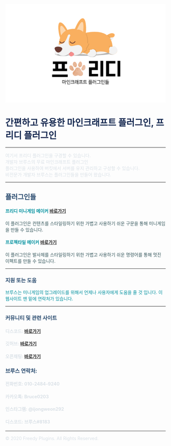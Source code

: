 <!-- .slide: data-background="./image1.png" -->

<link rel="shortcut icon" type="image/png" href="/favicon.ico">

![image](FreedyPlugins.png)

# <font color='#142850'>간편하고 유용한 마인크래프트 플러그인, 프리디 플러그인</font>

***

<font color='#dae1e7'>여기서 프리디 플러그인을 구경할 수 있습니다.</font>  
<font color='#dae1e7'>개발자 브루스의 무료 마인크래프트 플러그인</font>  
<font color='#dae1e7'>플러그인을 사용하여 버킷에서 서버를 유지 관리하고 구성할 수 있습니다.</font>  
<font color='#dae1e7'>비전문가 개발자 브루스는 플러그인들을 만들어 왔습니다. </font>  

***

## <font color='#27496d'>플러그인들</font>

#### <font color='#00909e'>프리디 미니게임 메이커</font> [바로가기](./FreedyMinigameMaker)
<font color='#38595E'>이 플러그인은 컨텐츠를 스타일링하기 위한 가볍고 사용하기 쉬운 구문을 통해 미니게임을 만들 수 있습니다.</font>

#### <font color='#00909e'>프로젝타일 메이커</font> [바로가기](./ProjectileMaker)
<font color='#38595E'>이 플러그인은 발사체를 스타일링하기 위한 가볍고 사용하기 쉬운 명령어를 통해 멋진 이펙트를 만들 수 있습니다.</font>

***

### <font color='#27496d'>지원 또는 도움</font>
<font color='#00909e'>브루스는 미니게임의 업그레이드를 위해서 언제나 사용자에게 도움을 줄 것 입니다. 이 웹사이트 맨 밑에 연락처가 있습니다.</font>

***

### <font color='#27496d'>커뮤니티 및 관련 사이트</font>

#### <font color='#dae1e7'>디스코드: </font> [바로가기](https://discord.gg/xej5Ut3)
#### <font color='#dae1e7'>깃허브: </font> [바로가기](https://github.com/FreedyPlugins)
#### <font color='#dae1e7'>오픈채팅: </font> [바로가기](https://open.kakao.com/o/gzol3Qeb)  

### <font color='#27496d'>브루스 연락처:</font>

#### <font color='#dae1e7'>전화번호: 010-2484-9240</font>
#### <font color='#dae1e7'>카카오톡: Bruce0203</font>
#### <font color='#dae1e7'>인스타그램: @ijongweon292</font>
#### <font color='#dae1e7'>디스코드: 브루스#8183</font>

***

<font color='#dae1e7'>© 2020 Freedy Plugins. All Rights Reserved.</font>
